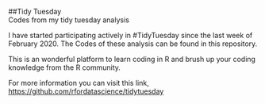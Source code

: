 ##Tidy Tuesday  
Codes from my tidy tuesday analysis

I have started participating actively in #TidyTuesday since the last week of February 2020. The Codes of these analysis can be found 
in this repository.

This is an wonderful platform to learn coding in R and brush up your coding knowledge from the R community.

For more information you can visit this link, https://github.com/rfordatascience/tidytuesday
